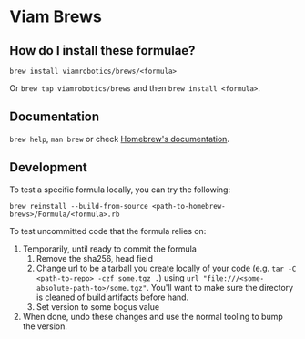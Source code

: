 # Viam Brews

## How do I install these formulae?

`brew install viamrobotics/brews/<formula>`

Or `brew tap viamrobotics/brews` and then `brew install <formula>`.

## Documentation

`brew help`, `man brew` or check [Homebrew's documentation](https://docs.brew.sh).

## Development

To test a specific formula locally, you can try the following:

`brew reinstall --build-from-source <path-to-homebrew-brews>/Formula/<formula>.rb`

To test uncommitted code that the formula relies on:
1. Temporarily, until ready to commit the formula
	1. Remove the sha256, head field
	2. Change url to be a tarball you create locally of your code (e.g. `tar -C <path-to-repo> -czf some.tgz .`) using `url "file:///<some-absolute-path-to>/some.tgz"`. You'll want to make sure the directory is cleaned of build artifacts before hand.
	3. Set version to some bogus value
2. When done, undo these changes and use the normal tooling to bump the version.
